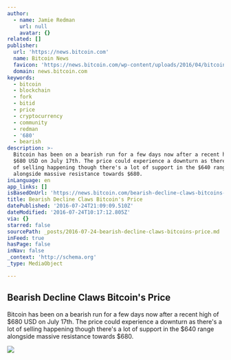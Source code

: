 ```yaml
---
author:
  - name: Jamie Redman
    url: null
    avatar: {}
related: []
publisher:
  url: 'https://news.bitcoin.com'
  name: Bitcoin News
  favicon: 'https://news.bitcoin.com/wp-content/uploads/2016/04/bitcoin_fav.png'
  domain: news.bitcoin.com
keywords:
  - bitcoin
  - blockchain
  - fork
  - bitid
  - price
  - cryptocurrency
  - community
  - redman
  - '680'
  - bearish
description: >-
  Bitcoin has been on a bearish run for a few days now after a recent high of
  $680 USD on July 17th. The price could experience a downturn as there's a lot
  of selling happening though there's a lot of support in the $640 range
  alongside massive resistance towards $680.
inLanguage: en
app_links: []
isBasedOnUrl: 'https://news.bitcoin.com/bearish-decline-claws-bitcoins-price/'
title: Bearish Decline Claws Bitcoin's Price
datePublished: '2016-07-24T21:09:09.510Z'
dateModified: '2016-07-24T10:17:12.805Z'
via: {}
starred: false
sourcePath: _posts/2016-07-24-bearish-decline-claws-bitcoins-price.md
inFeed: true
hasPage: false
inNav: false
_context: 'http://schema.org'
_type: MediaObject

---
```

<article style=""><h1>Bearish Decline Claws Bitcoin's Price</h1><p>Bitcoin has been on a bearish run for a few days now after a recent high of $680 USD on July 17th. The price could experience a downturn as there's a lot of selling happening though there's a lot of support in the $640 range alongside massive resistance towards $680.</p><img src="https://news.bitcoin.com/wp-content/uploads/2016/07/112.jpg" /></article>